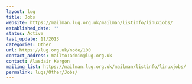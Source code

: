```yaml
---
layout: lug
title: Jobs
website: https://mailman.lug.org.uk/mailman/listinfo/linuxjobs/
established_date: ''
status: Active
last_update: 11/2013
categories: Other
url: https://lug.org.uk/node/100
contact_address: mailto:admin@lug.org.uk
contact: Alasdair Kergon
mailing_list: https://mailman.lug.org.uk/mailman/listinfo/linuxjobs/
permalink: lugs/Other/Jobs/
---
```

